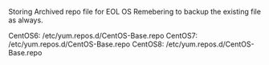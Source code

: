 Storing Archived repo file for EOL OS
Remebering to backup the existing file as always.

CentOS6:
    /etc/yum.repos.d/CentOS-Base.repo
CentOS7:
    /etc/yum.repos.d/CentOS-Base.repo
CentOS8:
    /etc/yum.repos.d/CentOS-Base.repo
